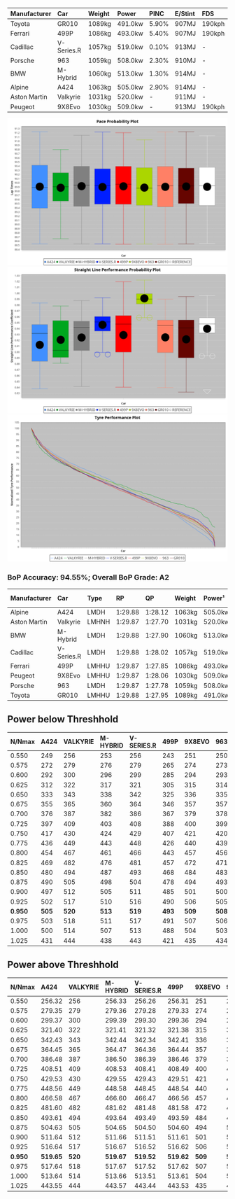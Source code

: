 | Manufacturer | Car        | Weight | Power   | PINC    | E/Stint | FDS     |
|:-|:-|:-|:-|:-|:-|:-|
| Toyota       | GR010      | 1089kg | 491.0kw | 5.90%   | 907MJ   | 190kph  |
| Ferrari      | 499P       | 1086kg | 493.0kw | 5.40%   | 907MJ   | 190kph  |
| Cadillac     | V-Series.R | 1057kg | 519.0kw | 0.10%   | 913MJ   |    -    |
| Porsche      | 963        | 1059kg | 508.0kw | 2.30%   | 910MJ   |    -    |
| BMW          | M-Hybrid   | 1060kg | 513.0kw | 1.30%   | 914MJ   |    -    |
| Alpine       | A424       | 1063kg | 505.0kw | 2.90%   | 914MJ   |    -    |
| Aston Martin | Valkyrie   | 1031kg | 520.0kw |    -    | 911MJ   |    -    |
| Peugeot      | 9X8Evo     | 1030kg | 509.0kw |    -    | 913MJ   | 190kph  |

![PACECHART](./IMG/AUTO.png)
![STRAIGHTLINEPERFORMANCECHART](./IMG/AUTO_sp.png)
![TYREPERFORMANCECHART](./IMG/AUTO_tw.png)

### BoP Accuracy: 94.55%; Overall BoP Grade: A2
| Manufacturer | Car        | Type  | RP      | QP      | Weight | Power¹  | Threshhold | PINC    | Power²   | E/Stint | AVG Vmax  | FDS     | RDLC | L/Stint | BOP-Grade | Model Accuracy | Model Points | Match%  | SimDiff |
|:-|:-|:-|:-|:-|:-|:-|:-|:-|:-|:-|:-|:-|:-|:-|:-|:-|:-|:-|:-|
| Alpine       | A424       | LMDH  | 1:29.88 | 1:28.12 | 1063kg | 505.0kw | 210.0kph   | 2.90%   | 519.60kw |  914MJ  | 308.27kph |    -    | 1.01 | 40      | ~A1       | 96.10%         | 2390         | 96.80%  | +0.28   |
| Aston Martin | Valkyrie   | LMHNH | 1:29.87 | 1:27.70 | 1031kg | 520.0kw | 210.0kph   |    -    | 520.00kw |  911MJ  | 311.87kph |    -    | 1.04 | 40      | +C2       | 100.00%        | 466          | 73.44%  | #       |
| BMW          | M-Hybrid   | LMDH  | 1:29.88 | 1:27.90 | 1060kg | 513.0kw | 210.0kph   | 1.30%   | 519.70kw |  914MJ  | 310.75kph |    -    | 1.02 | 40      | ~A1       | 100.00%        | 3339         | 100.00% | +0.27   |
| Cadillac     | V-Series.R | LMDH  | 1:29.88 | 1:28.02 | 1057kg | 519.0kw | 210.0kph   | 0.10%   | 519.50kw |  913MJ  | 313.15kph |    -    | 1.02 | 40      | ~A1       | 99.56%         | 5841         | 98.72%  | +0.14   |
| Ferrari      | 499P       | LMHHU | 1:29.87 | 1:27.85 | 1086kg | 493.0kw | 210.0kph   | 5.40%   | 519.60kw |  907MJ  | 309.55kph | 190kph  | 1.02 | 40      | ~A1       | 99.57%         | 7417         | 100.00% | +0.74   |
| Peugeot      | 9X8Evo     | LMHHU | 1:29.87 | 1:28.06 | 1030kg | 509.0kw | 210.0kph   |    -    | 509.00kw |  913MJ  | 321.79kph | 190kph  | 1.02 | 40      | +B1       | 100.00%        | 1891         | 87.48%  | +0.03   |
| Porsche      | 963        | LMDH  | 1:29.87 | 1:27.78 | 1059kg | 508.0kw | 210.0kph   | 2.30%   | 519.70kw |  910MJ  | 310.72kph |    -    | 1.02 | 40      | ~A1       | 98.39%         | 16118        | 100.00% | +0.38   |
| Toyota       | GR010      | LMHHU | 1:29.88 | 1:27.95 | 1089kg | 491.0kw | 210.0kph   | 5.90%   | 520.00kw |  907MJ  | 308.15kph | 190kph  | 1.02 | 40      | ~A1       | 99.90%         | 5196         | 100.00% | +0.45   |

## Power below Threshhold
| N/Nmax    | A424    | VALKYRIE | M-HYBRID | V-SERIES.R | 499P    | 9X8EVO  | 963     | GR010   |
|:-|:-|:-|:-|:-|:-|:-|:-|:-|
|  0.550    |  249    |  256     |  253     |  256       |  243    |  251    |  250    |  242    |
|  0.575    |  272    |  279     |  276     |  279       |  265    |  274    |  273    |  264    |
|  0.600    |  292    |  300     |  296     |  299       |  285    |  294    |  293    |  284    |
|  0.625    |  312    |  322     |  317     |  321       |  305    |  315    |  314    |  304    |
|  0.650    |  333    |  343     |  338     |  342       |  325    |  336    |  335    |  324    |
|  0.675    |  355    |  365     |  360     |  364       |  346    |  357    |  357    |  345    |
|  0.700    |  376    |  387     |  382     |  386       |  367    |  379    |  378    |  366    |
|  0.725    |  397    |  409     |  403     |  408       |  388    |  400    |  399    |  386    |
|  0.750    |  417    |  430     |  424     |  429       |  407    |  421    |  420    |  406    |
|  0.775    |  436    |  449     |  443     |  448       |  426    |  440    |  439    |  424    |
|  0.800    |  454    |  467     |  461     |  466       |  443    |  457    |  456    |  441    |
|  0.825    |  469    |  482     |  476     |  481       |  457    |  472    |  471    |  455    |
|  0.850    |  480    |  494     |  487     |  493       |  468    |  484    |  483    |  466    |
|  0.875    |  490    |  505     |  498     |  504       |  478    |  494    |  493    |  476    |
|  0.900    |  497    |  512     |  505     |  511       |  485    |  501    |  500    |  483    |
|  0.925    |  502    |  517     |  510     |  516       |  490    |  506    |  505    |  488    |
| **0.950** | **505** | **520**  | **513**  | **519**    | **493** | **509** | **508** | **491** |
|  0.975    |  503    |  518     |  511     |  517       |  491    |  507    |  506    |  489    |
|  1.000    |  500    |  514     |  507     |  513       |  488    |  504    |  503    |  486    |
|  1.025    |  431    |  444     |  438     |  443       |  421    |  435    |  434    |  419    |

## Power above Threshhold
| N/Nmax    | A424       | VALKYRIE | M-HYBRID   | V-SERIES.R | 499P       | 9X8EVO  | 963        | GR010      |
|:-|:-|:-|:-|:-|:-|:-|:-|:-|
|  0.550    |  256.32    |  256     |  256.33    |  256.26    |  256.31    |  251    |  256.34    |  256.48    |
|  0.575    |  279.35    |  279     |  279.36    |  279.28    |  279.33    |  274    |  279.37    |  279.52    |
|  0.600    |  299.37    |  300     |  299.39    |  299.30    |  299.36    |  294    |  299.39    |  299.56    |
|  0.625    |  321.40    |  322     |  321.41    |  321.32    |  321.38    |  315    |  321.42    |  321.60    |
|  0.650    |  342.43    |  343     |  342.44    |  342.34    |  342.41    |  336    |  342.45    |  342.64    |
|  0.675    |  364.45    |  365     |  364.47    |  364.36    |  364.44    |  357    |  364.48    |  364.68    |
|  0.700    |  386.48    |  387     |  386.50    |  386.39    |  386.46    |  379    |  386.51    |  386.72    |
|  0.725    |  408.51    |  409     |  408.53    |  408.41    |  408.49    |  400    |  408.54    |  408.76    |
|  0.750    |  429.53    |  430     |  429.55    |  429.43    |  429.51    |  421    |  429.57    |  429.80    |
|  0.775    |  448.56    |  449     |  448.58    |  448.45    |  448.54    |  440    |  448.59    |  448.84    |
|  0.800    |  466.58    |  467     |  466.60    |  466.47    |  466.56    |  457    |  466.61    |  466.87    |
|  0.825    |  481.60    |  482     |  481.62    |  481.48    |  481.58    |  472    |  481.63    |  481.90    |
|  0.850    |  493.61    |  494     |  493.64    |  493.49    |  493.59    |  484    |  493.65    |  493.92    |
|  0.875    |  504.63    |  505     |  504.65    |  504.50    |  504.60    |  494    |  504.66    |  504.94    |
|  0.900    |  511.64    |  512     |  511.66    |  511.51    |  511.61    |  501    |  511.67    |  511.95    |
|  0.925    |  516.64    |  517     |  516.67    |  516.52    |  516.62    |  506    |  516.68    |  516.96    |
| **0.950** | **519.65** | **520**  | **519.67** | **519.52** | **519.62** | **509** | **519.68** | **519.97** |
|  0.975    |  517.64    |  518     |  517.67    |  517.52    |  517.62    |  507    |  517.68    |  517.97    |
|  1.000    |  513.64    |  514     |  513.66    |  513.51    |  513.61    |  504    |  513.68    |  513.96    |
|  1.025    |  443.55    |  444     |  443.57    |  443.44    |  443.53    |  435    |  443.58    |  443.83    |
